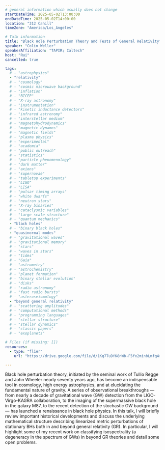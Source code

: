 ```yaml
---
# general information which usually does not change
startDateTime: 2025-05-02T13:00:00
endDateTime: 2025-05-02T14:00:00
location: "312 Cahill"
timeZone: "America/Los_Angeles"

# Talk information
title: "Black Hole Perturbation Theory and Tests of General Relativity"
speaker: "Colin Weller"
speakerAffiliation: "TAPIR; Caltech"
host: "Rui"
cancelled: true

tags:
  # - "astrophysics"
  - "relativity"
  # - "cosmology"
  # - "cosmic microwave background"
  # - "inflation"
  # - "BICEP"
  # - "X-ray astronomy"
  # - "instrumentation"
  # - "kinetic inductance detectors"
  # - "infrared astronomy"
  # - "interstellar medium"
  # - "magnetohydrodynamics"
  # - "magnetic dynamos"
  # - "magnetic fields"
  # - "plasma physics"
  # - "experimental"
  # - "academia"
  # - "public outreach"
  # - "statistics"
  # - "particle phenomenology"
  # - "dark matter"
  # - "axions"
  # - "supernovae"
  # - "tabletop experiments"
  # - "LIGO"
  # - "LISA"
  # - "pulsar timing arrays"
  # - "white dwarfs"
  # - "neutron stars"
  # - "X-ray binaries"
  # - "cataclysmic variables"
  # - "large scale structure"
  # - "quantum mechanics"
  - "black holes"
  # - "binary black holes"
  - "quasinormal modes"
  # - "gravitational waves"
  # - "gravitational memory"
  # - "stars"
  # - "waves in stars"
  # - "tides"
  # - "Gaia"
  # - "astrometry"
  # - "astrochemistry"
  # - "planet formation"
  # - "binary stellar evolution"
  # - "disks"
  # - "radio astronomy"
  # - "fast radio bursts"
  # - "asteroseismology"
  - "beyond general relativity"
  # - "scattering amplitudes"
  # - "computational methods"
  # - "programming languages"
  # - "stellar structure"
  # - "stellar dynamics"
  # - "classic papers"
  # - "exoplanets"

# Files (if missing: [])
resources:
  - type: "flier"
    url: "https://drive.google.com/file/d/1Kq7TuDYK8nWb-F5fx2minbLmfq4r2uxM/view?usp=drive_link"

---
```


Black hole perturbation theory, initiated by the seminal work of Tullio Regge and John Wheeler nearly seventy years ago, has become an indispensable tool in cosmology, high energy astrophysics, and at elucidating the fundamental nature of gravity.
A series of observational breakthroughs — from nearly a decade of gravitational wave (GW) detection from the LIGO-Virgo-KAGRA collaboration, to the imaging of the supermassive black hole in the galaxy M87, to the recent detection of the stochastic GW background — has launched a renaissance in black hole physics.
In this talk, I will briefly review important historical developments and discuss the underlying mathematical structure describing linearized metric perturbations of stationary BHs both in and beyond general relativity (GR).
In particular, I will highlight some of my recent work on classifying isospectrality (a degeneracy in the spectrum of GWs) in beyond GR theories and detail some open problems.
